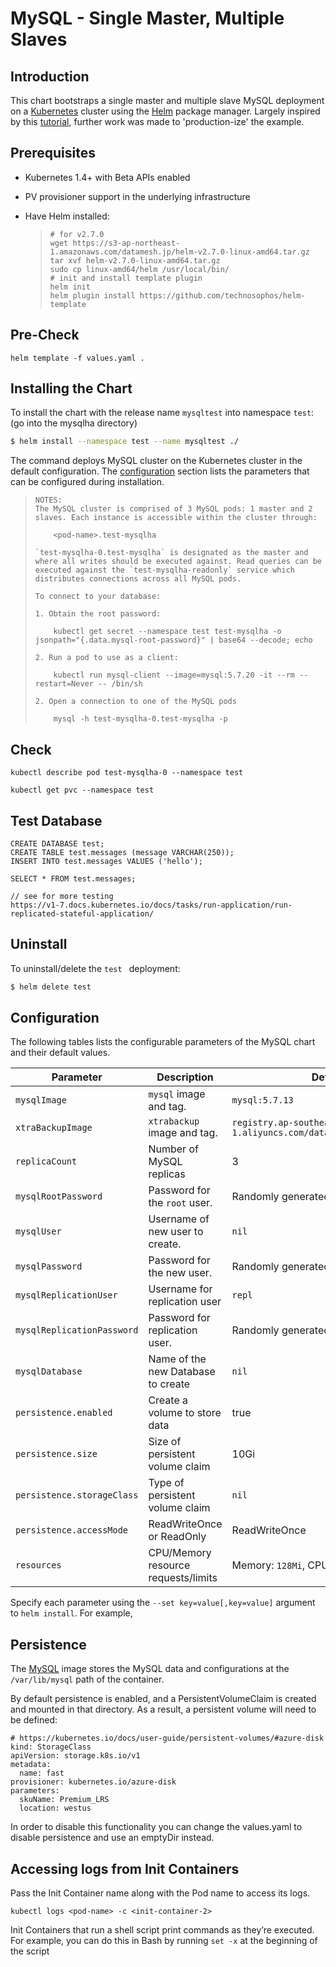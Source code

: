 # MySQL - Single Master, Multiple Slaves

## Introduction

This chart bootstraps a single master and multiple slave MySQL deployment on a [Kubernetes](http://kubernetes.io) cluster using the [Helm](https://helm.sh) package manager. Largely inspired by this [tutorial](https://kubernetes.io/docs/tutorials/stateful-application/run-replicated-stateful-application/), further work was made to 'production-ize' the example.

## Prerequisites

- Kubernetes 1.4+ with Beta APIs enabled

- PV provisioner support in the underlying infrastructure

- Have Helm installed:

  > ```
  > # for v2.7.0
  > wget https://s3-ap-northeast-1.amazonaws.com/datamesh.jp/helm-v2.7.0-linux-amd64.tar.gz
  > tar xvf helm-v2.7.0-linux-amd64.tar.gz
  > sudo cp linux-amd64/helm /usr/local/bin/
  > # init and install template plugin
  > helm init
  > helm plugin install https://github.com/technosophos/helm-template
  > ```

## Pre-Check

```
helm template -f values.yaml .
```

## Installing the Chart

To install the chart with the release name `mysqltest` into namespace ```test```: (go into the mysqlha directory)

```bash
$ helm install --namespace test --name mysqltest ./
```

The command deploys MySQL cluster on the Kubernetes cluster in the default configuration. The [configuration](#configuration) section lists the parameters that can be configured during installation.

> ```
> NOTES:
> The MySQL cluster is comprised of 3 MySQL pods: 1 master and 2 slaves. Each instance is accessible within the cluster through:
>
>     <pod-name>.test-mysqlha
>
> `test-mysqlha-0.test-mysqlha` is designated as the master and where all writes should be executed against. Read queries can be executed against the `test-mysqlha-readonly` service which distributes connections across all MySQL pods.
>
> To connect to your database:
>
> 1. Obtain the root password: 
>
>     kubectl get secret --namespace test test-mysqlha -o jsonpath="{.data.mysql-root-password}" | base64 --decode; echo
>
> 2. Run a pod to use as a client:
>
>     kubectl run mysql-client --image=mysql:5.7.20 -it --rm --restart=Never -- /bin/sh
>
> 2. Open a connection to one of the MySQL pods
>
>     mysql -h test-mysqlha-0.test-mysqlha -p
> ```

## Check

```
kubectl describe pod test-mysqlha-0 --namespace test

kubectl get pvc --namespace test
```

## Test Database

```
CREATE DATABASE test;
CREATE TABLE test.messages (message VARCHAR(250));
INSERT INTO test.messages VALUES ('hello');

SELECT * FROM test.messages;

// see for more testing
https://v1-7.docs.kubernetes.io/docs/tasks/run-application/run-replicated-stateful-application/
```



## Uninstall

To uninstall/delete the `test ` deployment:

```bash
$ helm delete test
```

## Configuration

The following tables lists the configurable parameters of the MySQL chart and their default values.

| Parameter                  | Description                         | Default                                  |
| -------------------------- | ----------------------------------- | ---------------------------------------- |
| `mysqlImage`               | `mysql` image and tag.              | `mysql:5.7.13`                           |
| `xtraBackupImage`          | `xtrabackup` image and tag.         | `registry.ap-southeast-1.aliyuncs.com/datamesh/xtrabackup:1.0` |
| `replicaCount`             | Number of MySQL replicas            | 3                                        |
| `mysqlRootPassword`        | Password for the `root` user.       | Randomly generated                       |
| `mysqlUser`                | Username of new user to create.     | `nil`                                    |
| `mysqlPassword`            | Password for the new user.          | Randomly generated                       |
| `mysqlReplicationUser`     | Username for replication user       | `repl`                                   |
| `mysqlReplicationPassword` | Password for replication user.      | Randomly generated                       |
| `mysqlDatabase`            | Name of the new Database to create  | `nil`                                    |
| `persistence.enabled`      | Create a volume to store data       | true                                     |
| `persistence.size`         | Size of persistent volume claim     | 10Gi                                     |
| `persistence.storageClass` | Type of persistent volume claim     | `nil`                                    |
| `persistence.accessMode`   | ReadWriteOnce or ReadOnly           | ReadWriteOnce                            |
| `resources`                | CPU/Memory resource requests/limits | Memory: `128Mi`, CPU: `100m`             |

Specify each parameter using the `--set key=value[,key=value]` argument to `helm install`. For example,

## Persistence

The [MySQL](https://hub.docker.com/_/mysql/) image stores the MySQL data and configurations at the `/var/lib/mysql` path of the container.

By default persistence is enabled, and a PersistentVolumeClaim is created and mounted in that directory. As a result, a persistent volume will need to be defined:

```
# https://kubernetes.io/docs/user-guide/persistent-volumes/#azure-disk
kind: StorageClass
apiVersion: storage.k8s.io/v1
metadata:
  name: fast
provisioner: kubernetes.io/azure-disk
parameters:
  skuName: Premium_LRS
  location: westus
```

In order to disable this functionality you can change the values.yaml to disable persistence and use an emptyDir instead.



## Accessing logs from Init Containers

Pass the Init Container name along with the Pod name to access its logs.

```
kubectl logs <pod-name> -c <init-container-2>

```

Init Containers that run a shell script print commands as they’re executed. For example, you can do this in Bash by running `set -x` at the beginning of the script